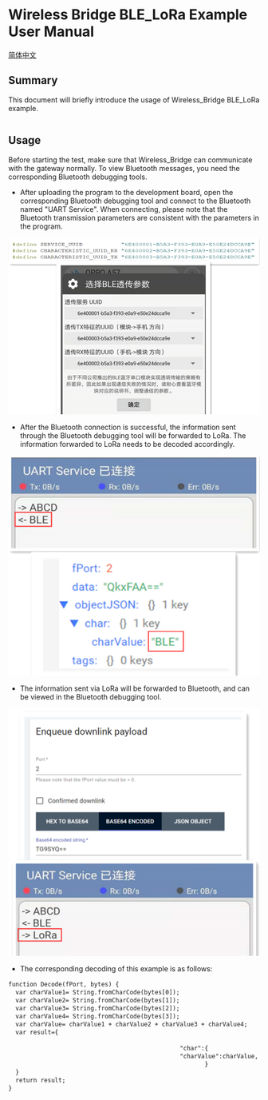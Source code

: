 # Wireless Bridge BLE_LoRa Example User Manual

[简体中文](https://heltec-automation.readthedocs.io/zh_CN/latest/esp32/wireless_bridge/ble_lora_user_manual.html)

## Summary

This document will briefly introduce the usage of Wireless_Bridge BLE_LoRa example.

```Tip:: loraWanClass should choose CLASS_C

```

## Usage

Before starting the test, make sure that Wireless_Bridge can communicate with the gateway normally. To view Bluetooth messages, you need the corresponding Bluetooth debugging tools.

- After uploading the program to the development board, open the corresponding Bluetooth debugging tool and connect to the Bluetooth named "UART Service". When connecting, please note that the Bluetooth transmission parameters are consistent with the parameters in the program.

![](img/ble_lora_user_manual/01.png)

- After the Bluetooth connection is successful, the information sent through the Bluetooth debugging tool will be forwarded to LoRa. The information forwarded to LoRa needs to be decoded accordingly.

![](img/ble_lora_user_manual/02.png)

- The information sent via LoRa will be forwarded to Bluetooth, and can be viewed in the Bluetooth debugging tool.

![](img/ble_lora_user_manual/03.png)

- The corresponding decoding of this example is as follows:

```shell
function Decode(fPort, bytes) {
  var charValue1= String.fromCharCode(bytes[0]);
  var charValue2= String.fromCharCode(bytes[1]);
  var charValue3= String.fromCharCode(bytes[2]);
  var charValue4= String.fromCharCode(bytes[3]);
  var charValue= charValue1 + charValue2 + charValue3 + charValue4;
  var result={
    
                                                "char":{
                                                "charValue":charValue,
                                                       }
  }
  return result;
}
```
